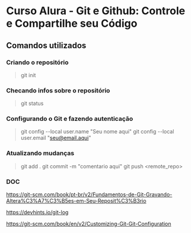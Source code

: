# Curso Alura - Git e Github: Controle e Compartilhe seu Código

## Comandos utilizados 


### Criando o repositório
>git init

### Checando infos sobre o repositório
>git status

### Configurando o Git e fazendo autenticação
>git config --local user.name "Seu nome aqui"
>git config --local user.email "seu@email.aqui"

### Atualizando mudanças
>git add .
>git commit -m "comentario aqui"
>git push <remote_repo> <branch>

### DOC

https://git-scm.com/book/pt-br/v2/Fundamentos-de-Git-Gravando-Altera%C3%A7%C3%B5es-em-Seu-Reposit%C3%B3rio

https://devhints.io/git-log

https://git-scm.com/book/en/v2/Customizing-Git-Git-Configuration
